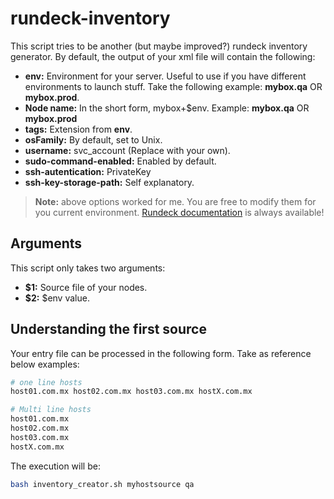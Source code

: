# rundeck-inventory

This script tries to be another (but maybe improved?) rundeck inventory generator. By default, the output of your xml file will contain the following:

 - **env:** Environment for your server. Useful to use if you have different environments to launch stuff. Take the following example: **mybox.qa** OR **mybox.prod**.
 - **Node name:** In the short form, mybox+$env. Example: **mybox.qa** OR **mybox.prod**
 - **tags:** Extension from **env**.
 - **osFamily:** By default, set to Unix.
 - **username:** svc_account (Replace with your own).
 - **sudo-command-enabled:** Enabled by default.
 - **ssh-autentication:** PrivateKey
 - **ssh-key-storage-path:** Self explanatory.

> **Note:** above options worked for me. You are free to modify them for you current environment. [Rundeck documentation](https://docs.rundeck.com/docs/) is always available!

## Arguments

This script only takes two arguments:

 - **$1:** Source file of your nodes.
 - **$2:** $env value.

## Understanding the first source

Your entry file can be processed in the following form. Take as reference below examples:

```sh
# one line hosts
host01.com.mx host02.com.mx host03.com.mx hostX.com.mx
```

```sh
# Multi line hosts
host01.com.mx
host02.com.mx
host03.com.mx
hostX.com.mx
```

The execution will be:

```sh
bash inventory_creator.sh myhostsource qa
```
